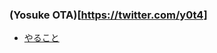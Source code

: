 ### (Yosuke OTA)[https://twitter.com/y0t4]

* [やること](https://github.com/OkinawaDevOps/okinawadevops.github.com/issues/15)
